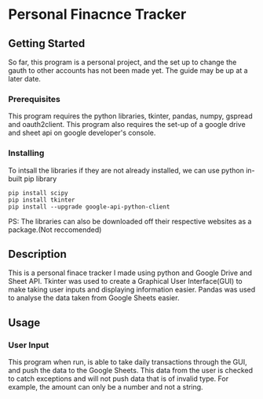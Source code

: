 # Personal Finacnce Tracker

## Getting Started
So far, this program is a personal project, and the set up to change the gauth to other accounts has not been made yet. The guide may be up at a later date. 

### Prerequisites
This program requires the python libraries, tkinter, pandas, numpy, gspread and oauth2client.
This program also requires the set-up of a google drive and sheet api on google developer's console.

### Installing
To intsall the libraries if they are not already installed, we can use python in-built pip library
```
pip install scipy
pip install tkinter
pip install --upgrade google-api-python-client
```
PS: The libraries can also be downloaded off their respective websites as a package.(Not reccomended)

## Description
This is a personal finace tracker I made using python and Google Drive and Sheet API. Tkinter was used to create a Graphical User Interface(GUI) to make taking user inputs and displaying information easier. Pandas was used to analyse the data taken from Google Sheets easier. 

## Usage

### User Input
This program when run, is able to take daily transactions through the GUI, and push the data to the Google Sheets. This data from the user is checked to catch exceptions and will not push data that is of invalid type. For example, the amount can only be a number and not a string. 
